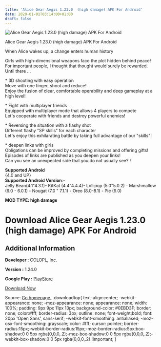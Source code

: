 ```yaml
---
title: 'Alice Gear Aegis 1.23.0  (high damage) APK For Android'
date: 2020-01-01T03:14:00+01:00
draft: false
---
```


![Alice Gear Aegis 1.23.0  (high damage) APK For Android](https://i1.wp.com/apkhome.net/wp-content/uploads/2019/11/Alice-Gear-Aegis.png "Alice Gear Aegis 1.23.0  (high damage) APK For Android")

  

Alice Gear Aegis 1.23.0  (high damage) APK For Android

When Alice wakes up, a change enters human history

Girls with high-dimensional weapons face the plot hidden behind peace!  
For important people, I thought that thought would surely be rewarded.  
Until there ...

\* 3D shooting with easy operation  
Move with one finger, shoot and reduce!  
Enjoy the fusion of clear, comfortable operability and deep gameplay at a high level!

\* Fight with multiplayer friends  
Equipped with multiplayer mode that allows 4 players to compete  
Let's cooperate with friends and destroy powerful enemies!

\* Reversing the situation with a flashy shot  
Different flashy "SP skills" for each character  
Let's enjoy this exhilarating battle by taking full advantage of our "skills"!

\* deepen links with girls  
Obligations can be improved by completing missions and offering gifts!  
Episodes of links are published as you deepen your links!  
Can you see an unexpected side that you do not usually see? !

**Supported Android**  
{4.0 and UP}  
**Supported Android Version**:-  
Jelly Bean(4.1"4.3.1)- KitKat (4.4"4.4.4)- Lollipop (5.0"5.0.2) - Marshmallow (6.0 - 6.0.1) - Nougat (7.0 " 7.1.1) - Oreo (8.0-8.1) - Pie (9.0)

**MOD TYPE: high damage**

Download Alice Gear Aegis 1.23.0  (high damage) APK For Android
===================================================================

Additional Information
----------------------

**Developer :** COLOPL, Inc.

**Version :** 1.24.0

**Google Play :** [PlayStore](https://play.google.com/store/apps/details?id=jp.colopl.alice)

  

[Download Now](https://store4app.co/post/alice-gear-aegis-1-23-0-od-high-damage-apk-for-android_1573749799)

  
Source: [Go homepage.](https://store4app.co/post/alice-gear-aegis-1-23-0-od-high-damage-apk-for-android_1573749799) .downloadtop{ text-align:center; -webkit-appearance: none; -moz-appearance: none; appearance: none; width: 100%; padding: 9px 9px 11px 13px; background-color: #0EBD3F; border: none; color:#fff; border-radius: 3px; outline: none; font-weight;bold; font: 20px 'Open Sans', sans-serif; -webkit-font-smoothing: antialiased; -moz-osx-font-smoothing: grayscale; color: #fff; cursor: pointer; border-radius:15px;-webkit-border-radius:15px;-moz-border-radius:5px;box-shadow:0 0 5px rgba(0,0,0,.2);-moz-box-shadow:0 0 5px rgba(0,0,0,.2);-webkit-box-shadow:0 0 5px rgba(0,0,0,.2) !important; }